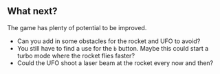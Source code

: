 ## What next?

The game has plenty of potential to be improved.

- Can you add in some obstacles for the rocket and UFO to avoid?
- You still have to find a use for the `b` button. Maybe this could start a turbo mode where the rocket flies faster?
- Could the UFO shoot a laser beam at the rocket every now and then?


